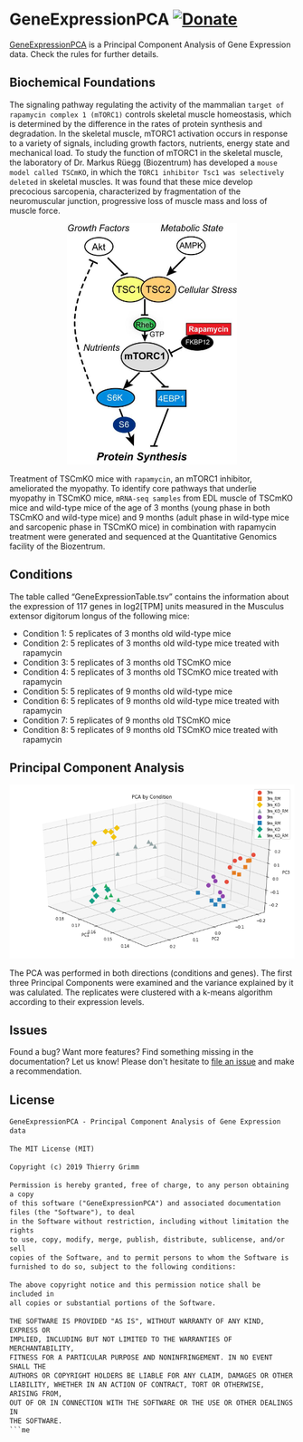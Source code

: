 GeneExpressionPCA [![Donate](https://img.shields.io/badge/Donate-PayPal-green.svg)](https://www.paypal.com/cgi-bin/webscr?cmd=_s-xclick&hosted_button_id=EFQXNQ7UYXYKW&source=url)
=======

[GeneExpressionPCA](https://github.com/thierrygrimm/tictactoeponzi) is a Principal Component Analysis of Gene Expression data.  Check the rules for further details.

## Biochemical Foundations
The signaling pathway regulating the activity of the mammalian ```target of rapamycin complex 1 (mTORC1)``` controls skeletal muscle homeostasis, which is determined by the difference in the rates of protein synthesis and degradation. 
In the skeletal muscle, mTORC1 activation occurs in response to a variety of signals, including growth factors, nutrients, energy state and mechanical load. 
To study the function of mTORC1 in the skeletal muscle, the laboratory of Dr. Markus Rüegg (Biozentrum) has developed a ```mouse model called TSCmKO```, in which the ```TORC1 inhibitor Tsc1 was selectively deleted``` in skeletal muscles. 
It was found that these mice develop precocious sarcopenia, characterized by fragmentation of the neuromuscular junction, progressive loss of muscle mass and loss of muscle force. 

<p align="center">
  <img width="300" height="425" src="Images/mTOR.jpg">
</p>

Treatment of TSCmKO mice with ```rapamycin```, an mTORC1 inhibitor, ameliorated the myopathy. 
To identify core pathways that underlie myopathy in TSCmKO mice, ```mRNA-seq samples``` from EDL muscle of TSCmKO mice and wild-type mice of the age of 3 months (young phase in both TSCmKO and wild-type mice) and 9 months (adult phase in wild-type mice and sarcopenic phase in TSCmKO mice) in combination with rapamycin treatment were generated and sequenced at the Quantitative Genomics facility of the Biozentrum.


## Conditions
The table called “GeneExpressionTable.tsv” contains the information about the expression of 117 genes in log2[TPM] units measured in the Musculus extensor digitorum longus of the following mice:


* Condition 1: 5 replicates of 3 months old wild-type mice
* Condition 2: 5 replicates of 3 months old wild-type mice treated with rapamycin
* Condition 3: 5 replicates of 3 months old TSCmKO mice
* Condition 4: 5 replicates of 3 months old TSCmKO mice treated with rapamycin
* Condition 5: 5 replicates of 9 months old wild-type mice
* Condition 6: 5 replicates of 9 months old wild-type mice treated with rapamycin
* Condition 7: 5 replicates of 9 months old TSCmKO mice
* Condition 8: 5 replicates of 9 months old TSCmKO mice treated with rapamycin

## Principal Component Analysis

![Principal Component Analysis](Images/ConditionPCA.png)

The PCA was performed in both directions (conditions and genes). The first three Principal Components were examined and the variance explained by it was calulated.
The replicates were clustered with a k-means algorithm according to their expression levels.

## Issues

Found a bug? Want more features? Find something missing in the documentation? Let us know! Please don't hesitate to [file an issue](https://github.com/thierrygrimm/GeneExpressionPCA/issues/new) and make a recommendation.

## License
```
GeneExpressionPCA - Principal Component Analysis of Gene Expression data

The MIT License (MIT)

Copyright (c) 2019 Thierry Grimm

Permission is hereby granted, free of charge, to any person obtaining a copy
of this software ("GeneExpressionPCA") and associated documentation files (the "Software"), to deal
in the Software without restriction, including without limitation the rights
to use, copy, modify, merge, publish, distribute, sublicense, and/or sell
copies of the Software, and to permit persons to whom the Software is
furnished to do so, subject to the following conditions:

The above copyright notice and this permission notice shall be included in
all copies or substantial portions of the Software.

THE SOFTWARE IS PROVIDED "AS IS", WITHOUT WARRANTY OF ANY KIND, EXPRESS OR
IMPLIED, INCLUDING BUT NOT LIMITED TO THE WARRANTIES OF MERCHANTABILITY,
FITNESS FOR A PARTICULAR PURPOSE AND NONINFRINGEMENT. IN NO EVENT SHALL THE
AUTHORS OR COPYRIGHT HOLDERS BE LIABLE FOR ANY CLAIM, DAMAGES OR OTHER
LIABILITY, WHETHER IN AN ACTION OF CONTRACT, TORT OR OTHERWISE, ARISING FROM,
OUT OF OR IN CONNECTION WITH THE SOFTWARE OR THE USE OR OTHER DEALINGS IN
THE SOFTWARE.
```me
